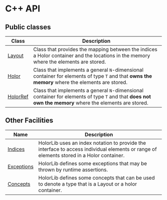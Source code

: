 # C++ API


## Public classes
| Class | Description |
|-------|-------------|
|[Layout](./Layout.html)| Class that provides the mapping between the indices a Holor container and the locations in the memory where the elements are stored. |
|[Holor](./Holor.html)| Class that implements a general `N`-dimensional container for elements of type `T` and that **owns the memory** where the elements are stored.|
|[HolorRef](./HolorRef.html)| Class that implements a general `N`-dimensional container for elements of type `T` and that **does not own the memory** where the elements are stored.|


## Other Facilities
| Name | Description |
|-------|-------------|
|[Indices](./Indexes.html)| HolorLib uses an index notation to provide the interface to access individual elements or range of elements stored in a Holor container. |
|[Exceptions](./Exceptions.html)| HolorLib defines some exceptions that may be thrown by runtime assertions. |
|[Concepts](./Concepts.html)| HolorLib defines some concepts that can be used to denote a type that is a Layout or a holor container. |